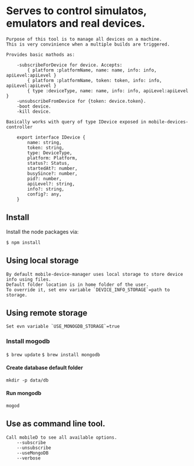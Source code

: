 # Serves to control simulatos, emulators and real devices.
    Purpose of this tool is to manage all devices on а machine.
    This is very convinience when a multiple builds are triggered.

    Provides basic mathods as:

        -subscribeForDevice for device. Accepts:
            { platform :platformName, name: name, info: info, apiLevel:apiLevel }
            { platform :platformName, token: token, info: info, apiLevel:apiLevel }
            { type :deviceType, name: name, info: info, apiLevel:apiLevel }
        -unsubscribeFromDevice for {token: device.token}.
        -boot device.
        -kill device.
    
    Basically works with query of type IDevice exposed in mobile-devices-controller 

        export interface IDevice {
            name: string,
            token: string,
            type: DeviceType,
            platform: Platform,
            status?: Status,
            startedAt?: number,
            busySince?: number,
            pid?: number,
            apiLevel?: string,
            info?: string,
            config?: any,
        }

## Install

Install the node packages via:

`$ npm install`

## Using local storage 
    By default mobile-device-manager uses local storage to store device info using files. 
    Default folder location is in home folder of the user.
    To override it, set env variable `DEVICE_INFO_STORAGE`=path to storage.

## Using remote storage

    Set evn variable `USE_MONOGDB_STORAGE`=true

### Install mogodb

`$ brew update`
`$ brew install mongodb`

#### Create database default folder

`mkdir -p data/db`

#### Run mongodb

`mogod`

## Use as command line tool.
    Call mobileD to see all available options.
        --subscribe
        --unsubscribe
        --useMongoDB
        --verbose
